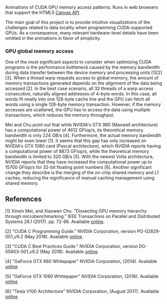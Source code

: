 Animations of CUDA GPU memory access patterns.
Runs in web browsers that support the HTML5 [Canvas API](https://developer.mozilla.org/en-US/docs/Web/API/Canvas_API).

The main goal of this project is to provide intuitive visualizations of the challenges related to data locality when programming CUDA-supported GPUs.
As a consequence, many relevant hardware-level details have been omitted in the animations in favor of simplicity.

### GPU global memory access

One of the most significant aspects to consider when optimizing CUDA programs is the performance bottleneck caused by the memory bandwidth during data transfer between the device memory and processing units [1][2][3].
When a thread warp requests access to global memory, the amount of memory transactions generated depends on the alignment of the data being accessed [2].
In the best case scenario, all 32 threads of a warp access consecutive, naturally aligned addresses of 4-byte words.
In this case, all words fit neatly into one 128-byte cache line and the GPU can fetch all words using a single 128-byte memory transaction.
However, if the memory accesses are scattered, the GPU has to access the data using multiple transactions, which reduces the memory throughput.

Mei and Chu point out that while NVIDIA's GTX 980 (Maxwell architecture) has a computational power of 4612 GFlop/s, its theoretical memory bandwidth is only 224 GB/s [4].
Furthermore, the actual memory bandwidth might be even lower [1].
It seems that this gap has only increased on NVIDIA's GTX 1080 card (Pascal architecture), which NVIDIA reports having a computational power of 8873 GFlop/s, while the theoretical memory bandwidth is limited to 320 GB/s [5].
With the newest Volta architecture, NVIDIA reports that they have increased the computational power up to 15700 GFlop/s for 32-bit floating point numbers [6].
Another significant change they describe is the merging of the on-chip shared memory and L1 caches, reducing the significance of manual caching management using shared memory.

## References

[1] Xinxin Mei, and Xiaowen Chu.
"Dissecting GPU memory hierarchy through microbenchmarking."
IEEE Transactions on Parallel and Distributed Systems 28.1 (2017). pp. 72-86.
Available [online](https://arxiv.org/abs/1509.02308).

[2] "CUDA C Programming Guide."
NVIDIA Corporation, version PG-02829-001_v9.2 (May 2018).
Available [online](https://docs.nvidia.com/cuda/cuda-c-programming-guide/index.html).

[3] "CUDA C Best Practices Guide."
NVIDIA Corporation, version DG-05603-001_v9.2 (May 2018).
Available [online](https://docs.nvidia.com/cuda/cuda-c-best-practices-guide/index.html).

[4] "GeForce GTX 980 Whitepaper"
NVIDIA Corporation, (2014).
Available [online](https://international.download.nvidia.com/geforce-com/international/pdfs/GeForce_GTX_980_Whitepaper_FINAL.PDF)

[5] "GeForce GTX 1080 Whitepaper"
NVIDIA Corporation, (2016).
Available [online](https://international.download.nvidia.com/geforce-com/international/pdfs/GeForce_GTX_1080_Whitepaper_FINAL.pdf)

[6] "Tesla V100 Architecture"
NVIDIA Corporation, (August 2017).
Available [online](https://images.nvidia.com/content/volta-architecture/pdf/volta-architecture-whitepaper.pdf)

